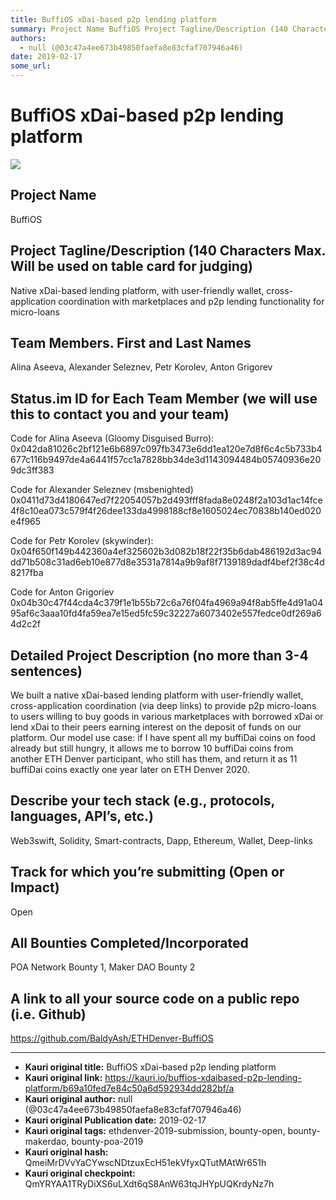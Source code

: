 ```yaml
---
title: BuffiOS xDai-based p2p lending platform
summary: Project Name BuffiOS Project Tagline/Description (140 Characters Max. Will be used on table card for judging) Native xDai-based lending platform, with user-friendly wallet, cross-application coordination with marketplaces and p2p lending functionality for micro-loans Team Members. First and Last Names Alina Aseeva, Alexander Seleznev, Petr Korolev, Anton Grigorev Status.im ID for Each Team Member (we will use this to contact you and your team) Code for Alina Aseeva (Gloomy Disguised Burro)- 0x04
authors:
  - null (@03c47a4ee673b49850faefa8e83cfaf707946a46)
date: 2019-02-17
some_url: 
---
```


# BuffiOS xDai-based p2p lending platform

![](https://ipfs.infura.io/ipfs/QmRwX2bpBdFeaj9JKC8rgxbfWpvzqZZHfWgbWwDNmjFot9)




## Project Name
BuffiOS

## Project Tagline/Description (140 Characters Max. Will be used on table card for judging)
Native xDai-based lending platform, with user-friendly wallet, cross-application coordination with marketplaces and p2p lending functionality for micro-loans

## Team Members. First and Last Names
Alina Aseeva, Alexander Seleznev, Petr Korolev, Anton Grigorev

## Status.im ID for Each Team Member (we will use this to contact you and your team)

Code for Alina Aseeva (Gloomy Disguised Burro): 0x042da81026c2bf121e6b6897c097fb3473e6dd1ea120e7d8f6c4c5b733b4677c116b9497de4a6441f57cc1a7828bb34de3d1143094484b05740936e209dc3ff383

Code for Alexander Seleznev (msbenighted)
0x0411d73d4180647ed7f22054057b2d493fff8fada8e0248f2a103d1ac14fce4f8c10ea073c579f4f26dee133da4998188cf8e1605024ec70838b140ed020e4f965

Code for Petr Korolev (skywinder): 0x04f650f149b442360a4ef325602b3d082b18f22f35b6dab486192d3ac94dd71b508c31ad6eb10e877d8e3531a7814a9b9af8f7139189dadf4bef2f38c4d8217fba

Code for Anton Grigoriev
0x04b30c47f44cda4c379f1e1b55b72c6a76f04fa4969a94f8ab5ffe4d91a0495af6c3aaa10fd4fa59ea7e15ed5fc59c32227a6073402e557fedce0df269a64d2c2f

## Detailed Project Description (no more than 3-4 sentences)
We built a native xDai-based lending platform with user-friendly wallet, cross-application coordination (via deep links) to provide p2p micro-loans to users willing to buy goods in various marketplaces with borrowed xDai or lend xDai to their peers earning interest on the deposit of funds on our platform. Our model use case: if I have spent all my buffiDai coins on food already but still hungry, it allows me to borrow 10 buffiDai coins from another ETH Denver participant, who still has them, and return it as 11 buffiDai coins exactly one year later on ETH Denver 2020.

## Describe your tech stack (e.g., protocols, languages, API’s, etc.)
Web3swift, Solidity, Smart-contracts, Dapp, Ethereum, Wallet, Deep-links

## Track for which you’re submitting (Open or Impact)
Open

## All Bounties Completed/Incorporated
POA Network Bounty 1, Maker DAO Bounty 2



## A link to all your source code on a public repo (i.e. Github)
https://github.com/BaldyAsh/ETHDenver-BuffiOS






---

- **Kauri original title:** BuffiOS xDai-based p2p lending platform
- **Kauri original link:** https://kauri.io/buffios-xdaibased-p2p-lending-platform/b69a10fed7e84c50a6d592934dd282bf/a
- **Kauri original author:** null (@03c47a4ee673b49850faefa8e83cfaf707946a46)
- **Kauri original Publication date:** 2019-02-17
- **Kauri original tags:** ethdenver-2019-submission, bounty-open, bounty-makerdao, bounty-poa-2019
- **Kauri original hash:** QmeiMrDVvYaCYwscNDtzuxEcH51ekVfyxQTutMAtWr651h
- **Kauri original checkpoint:** QmYRYAA1TRyDiXS6uLXdt6qS8AnW63tqJHYpUQKrdyNz7h



